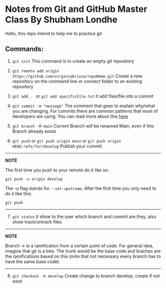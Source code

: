 # Notes from Git and GitHub Master Class By Shubham Londhe

Hello,
this repo intend to help me to practice git

## Commands:

1. ```git init```
This command is to create an empty git repository

2. ```git remote add origin https://github.com/virginiabrioso/repoName.git```
Create a new repository on the command line or connect folder to an existing repository

3. ```git add . ``` or ```git add specificFile.txt```
It add files/file into a commit

4. ```git commit -m "message"```
The comment that goes to explain why/what you are changing.
For commits there are common patterns that most of developers are using. You can read more about this [here](https://github.com/helderberto/dotfiles/blob/main/git/.gittemplates/commitrkf)

5. ```git branch -M main```
Current Branch will be renamed Main, even if this Branch already exists

6. ```git push``` 
or ```git push origin main```
or ```git push origin HEAD:refs/for/develop```
Publish your commit

---
**NOTE**

The first time you push to your remote do it like so:

```git push -u origin develop```

The -u flag stands for ```--set-upstream```.  After the first time you only need to do it like this:

```git push```

---

7. ```git status```
It show to the user which branch and commit are they, also
show track/untrack files

---
**NOTE**

Branch &rarr; Is a ramification from a certain point of code. For general idea, imagine that git is a tree. The trunk would be the base code and braches are the ramifications based on this (note that not necessary every branch has to have the same base code).

---

8. ```git checkout -b develop```
Create change to branch develop, create if not exist